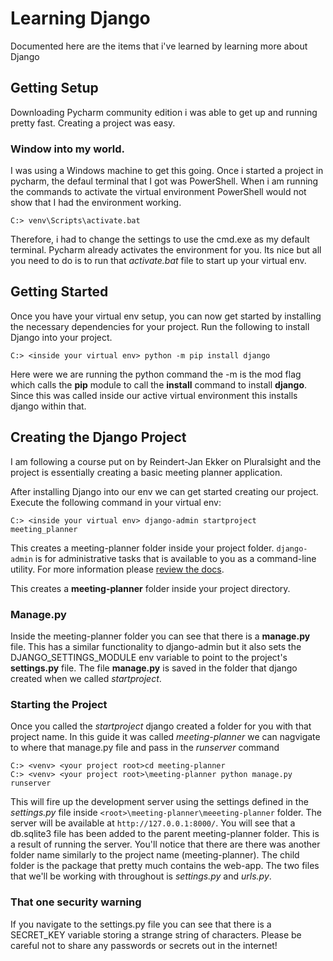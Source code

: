 # Learning Django
Documented here are the items that i've learned by learning more about Django

## Getting Setup
Downloading Pycharm community edition i was able to get up and running pretty fast. Creating a project was easy.

### Window into my world.
I was using a Windows machine to get this going. Once i started a project in pycharm, the defaul terminal that I got was PowerShell. When i am running the commands to activate the virtual environment PowerShell would not show that I had the environment working. 

```C:> venv\Scripts\activate.bat```

Therefore, i had to change the settings to use the cmd.exe as my default terminal. Pycharm already activates the environment for you. Its nice but all you need to do is to run that _activate.bat_ file to start up your virtual env.

## Getting Started
Once you have your virtual env setup, you can now get started by installing the necessary dependencies for your project. Run the following to install Django into your project.

```C:> <inside your virtual env> python -m pip install django```

Here were we are running the python command the -m is the mod flag which calls the __pip__ module to call the __install__ command to install __django__. Since this was called inside our active virtual environment this installs django within that.

## Creating the Django Project
I am following a course put on by Reindert-Jan Ekker on Pluralsight and the project is essentially creating a basic meeting planner application. 

After installing Django into our env we can get started creating our project. Execute the following command in your virtual env:

```C:> <inside your virtual env> django-admin startproject meeting_planner```

This creates a meeting-planner folder inside your project folder. ```django-admin``` is for administrative tasks that is available to you as a command-line utility. For more information please [review the docs](https://docs.djangoproject.com/en/3.2/ref/django-admin/).

This creates a __meeting-planner__ folder inside your project directory. 

### Manage.py
Inside the meeting-planner folder you can see that there is a __manage.py__ file. This has a similar functionality to django-admin but it also sets the DJANGO_SETTINGS_MODULE env variable to point to the project's __settings.py__ file. The file __manage.py__ is saved in the folder that django created when we called _startproject_.

### Starting the Project
Once you called the _startproject_ django created a folder for you with that project name. In this guide it was called _meeting-planner_ we can nagvigate to where that manage.py file and pass in the _runserver_ command

```
C:> <venv> <your project root>cd meeting-planner
C:> <venv> <your project root>\meeting-planner python manage.py runserver
```

This will fire up the development server using the settings defined in the _settings.py_ file inside ```<root>\meeting-planner\meeeting-planner``` folder. The server will be available at ```http://127.0.0.1:8000/```. You will see that a db.sqlite3 file has been added to the parent meeting-planner folder. This is a result of running the server. You'll notice that there are there was another folder name similarly to the project name (meeting-planner). The child folder is the package that pretty much contains the web-app. The two files that we'll be working with throughout is _settings.py_ and _urls.py_.

### That one security warning
If you navigate to the settings.py file you can see that there is a SECRET_KEY variable storing a strange string of characters. Please be careful not to share any passwords or secrets out in the internet!

